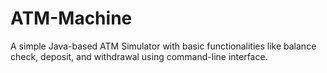 # ATM-Machine
A simple Java-based ATM Simulator with basic functionalities like balance check, deposit, and withdrawal using command-line interface.
